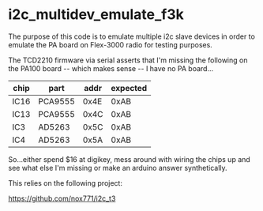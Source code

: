 # i2c_multidev_emulate_f3k

The purpose of this code is to emulate multiple i2c slave devices
in order to emulate the PA board on Flex-3000 radio for testing
purposes.

The TCD2210 firmware via serial asserts that I'm missing the following
on the PA100 board -- which makes sense -- I have no PA board...

|chip	|part	|addr	|expected  |
|-------|-------|-------|----------|
|IC16	|PCA9555|	0x4E	|0xAB|
|IC13	|PCA9555|	0x4C	|0xAB|
|IC3	|AD5263	|0x5C	|0xAB|
|IC4	|AD5263	|0x5A	|0xAB|

So...either spend $16 at digikey, mess around with wiring the chips
up and see what else I'm missing or make an arduino answer synthetically.

This relies on the following project:

https://github.com/nox771/i2c_t3
